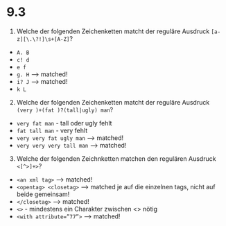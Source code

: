# 9.3
1. Welche der folgenden Zeichenketten matcht der reguläre Ausdruck ``[a-z][\.\?!]\s+[A-Z]``?
 * ``A. B``
 * ``c! d``
 * ``e f``
 * ``g. H`` --> matched!
 * ``i? J`` --> matched!
 * ``k L``

2. Welche der folgenden Zeichenketten matcht der reguläre Ausdruck ``(very )+(fat )?(tall|ugly) man``?
 * ``very fat man`` - tall oder ugly fehlt
 * ``fat tall man`` - very fehlt
 * ``very very fat ugly man`` --> matched!
 * ``very very very tall man`` --> matched!

3. Welche der folgenden Zeichnketten matchen den regulären Ausdruck ``<[^>]+>``?
 * ``<an xml tag>`` --> matched!
 * ``<opentag> <closetag>`` --> matched je auf die einzelnen tags, nicht auf beide gemeinsam!
 * ``</closetag>`` --> matched!
 * ``<>`` - mindestens ein Charakter zwischen <> nötig
 * ``<with attribute=”77”>`` --> matched!
